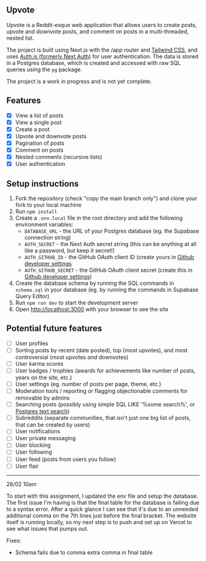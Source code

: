 ## Upvote

Upvote is a Reddit-esque web application that allows users to create posts, upvote and downvote posts, and comment on posts in a multi-threaded, nested list.

The project is built using Next.js with the /app router and [Tailwind CSS](https://tailwindcss.com/), and uses [Auth.js (formerly Next Auth)](https://authjs.dev/) for user authentication. The data is stored in a Postgres database, which is created and accessed with raw SQL queries using the `pg` package.

The project is a work in progress and is not yet complete.

## Features

- [x] View a list of posts
- [x] View a single post
- [x] Create a post
- [x] Upvote and downvote posts
- [x] Pagination of posts
- [x] Comment on posts
- [x] Nested comments (recursive lists)
- [x] User authentication

## Setup instructions

1. Fork the repository (check "copy the main branch only") and clone your fork to your local machine
2. Run `npm install`
3. Create a `.env.local` file in the root directory and add the following environment variables:
   - `DATABASE_URL` - the URL of your Postgres database (eg. the Supabase connection string)
   - `AUTH_SECRET` - the Next Auth secret string (this can be anything at all like a password, but keep it secret!)
   - `AUTH_GITHUB_ID` - the GitHub OAuth client ID (create yours in [Github developer settings](https://github.com/settings/developers)
   - `AUTH_GITHUB_SECRET` - the GitHub OAuth client secret (create this in [Github developer settings](https://github.com/settings/developers))
4. Create the database schema by running the SQL commands in `schema.sql` in your database (eg. by running the commands in Supabase Query Editor)
5. Run `npm run dev` to start the development server
6. Open [http://localhost:3000](http://localhost:3000) with your browser to see the site

## Potential future features

- [ ] User profiles
- [ ] Sorting posts by recent (date posted), top (most upvotes), and most controversial (most upvotes _and_ downvotes)
- [ ] User karma scores
- [ ] User badges / trophies (awards for achievements like number of posts, years on the site, etc.)
- [ ] User settings (eg. number of posts per page, theme, etc.)
- [ ] Moderation tools / reporting or flagging objectionable comments for removable by admins
- [ ] Searching posts (possibly using simple SQL LIKE '%some search%', or [Postgres text search](https://www.crunchydata.com/blog/postgres-full-text-search-a-search-engine-in-a-database))
- [ ] Subreddits (separate communities, that isn't just one big list of posts, that can be created by users)
- [ ] User notifications
- [ ] User private messaging
- [ ] User blocking
- [ ] User following
- [ ] User feed (posts from users you follow)
- [ ] User flair

---

26/02 10am

To start with this assignment, I updated the env file and setup the database. The first issue I'm having is that the final table for the database is failing due to a syntax error. After a quick glance I can see that it's due to an unneeded additional comma on the 7th lines just before the final bracket. The website itself is running locally, so my next step is to push and set up on Vercel to see what issues that pumps out.

Fixes:

- Schema fails due to comma extra comma in final table
